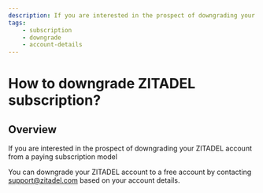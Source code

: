 ```yaml
---
description: If you are interested in the prospect of downgrading your ZITADEL account from a paying subscription model
tags:
    - subscription
    - downgrade
    - account-details
---
```


# How to downgrade ZITADEL subscription?

## Overview

If you are interested in the prospect of downgrading your ZITADEL account from a paying subscription model

You can downgrade your ZITADEL account to a free account by contacting [support@zitadel.com](mailto:support@zitadel.com) based on your account details.
